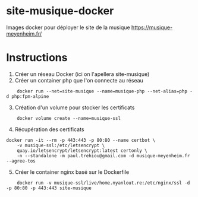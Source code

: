 # site-musique-docker
Images docker pour déployer le site de la musique https://musique-meyenheim.fr/

# Instructions

1. Créer un réseau Docker (ici on l'apellera site-musique)
2. Créer un container php que l'on connecte au réseau
```
    docker run --net=site-musique --name=musique-php --net-alias=php -d php:fpm-alpine
```
3. Création d'un volume pour stocker les certificats
```
    docker volume create --name=musique-ssl
```
4. Récupération des certificats
```
docker run -it --rm -p 443:443 -p 80:80 --name certbot \
    -v musique-ssl:/etc/letsencrypt \
    quay.io/letsencrypt/letsencrypt:latest certonly \
    -n --standalone -m paul.trehiou@gmail.com -d musique-meyenheim.fr --agree-tos
```
5. Créer le container nginx basé sur le Dockerfile
```
    docker run -v musique-ssl/live/home.nyanlout.re:/etc/nginx/ssl -d  -p 80:80 -p 443:443 site-musique
```
